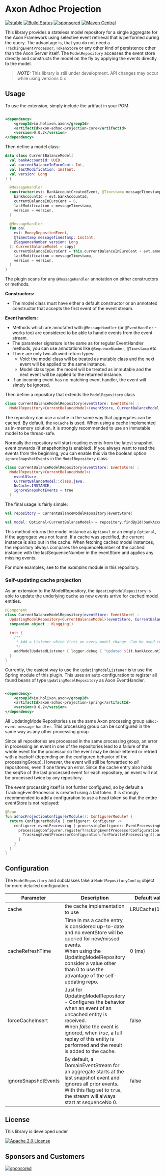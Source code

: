 # Axon Adhoc Projection

[![stable](https://img.shields.io/badge/lifecycle-STABLE-green.svg)](https://github.com/holisticon#open-source-lifecycle)
[![Build Status](https://github.com/holixon/axon-adhoc-projection/workflows/Development%20branches/badge.svg)](https://github.com/holixon/axon-adhoc-projection/actions)
[![sponsored](https://img.shields.io/badge/sponsoredBy-Holisticon-RED.svg)](https://holisticon.de/)
[![Maven Central](https://maven-badges.herokuapp.com/maven-central/io.holixon.axon/axon-adhoc-projection-core/badge.svg)](https://maven-badges.herokuapp.com/maven-central/io.holixon.axon/axon-adhoc-projection-core)

This library provides a stateless model repository for a single aggregate for the Axon Framework using selective event
retrieval that is performed during the query.
The advantage is, that you do not need a `TrackingEventProcessor`, `TokenStore`  or any other kind of persistence other
than the Axon Server itself.
The `ModelRepository` accesses the event store directly and constructs the model on the fly by applying the events
directly to the model.

> **_NOTE:_**  This library is still under development. API changes may occur while using versions 0.x

## Usage

To use the extension, simply include the artifact in your POM:

```xml

<dependency>
    <groupId>io.holixon.axon</groupId>
    <artifactId>axon-adhoc-projection-core</artifactId>
    <version>0.0.2</version>
</dependency>
```

Then define a model class:

```kotlin
data class CurrentBalanceModel(
  val bankAccountId: UUID,
  val currentBalanceInEuroCent: Int,
  val lastModification: Instant,
  val version: Long
) {

  @MessageHandler
  constructor(evt: BankAccountCreatedEvent, @Timestamp messageTimestamp: Instant, @SequenceNumber version: Long) : this(
    bankAccountId = evt.bankAccountId,
    currentBalanceInEuroCent = 0,
    lastModification = messageTimestamp,
    version = version,
  )

  @MessageHandler
  fun on(
    evt: MoneyDepositedEvent,
    @Timestamp messageTimestamp: Instant,
    @SequenceNumber version: Long
  ): CurrentBalanceModel = copy(
    currentBalanceInEuroCent = this.currentBalanceInEuroCent + evt.amountInEuroCent,
    lastModification = messageTimestamp,
    version = version,
  )
}
```

The plugin scans for any `@MessageHandler` annotation on either constructors or methods.

**Constructors:**

- The model class must have either a default constructor or an annotated constructor that accepts the first event of the
  event stream.

**Event handlers:**

- Methods which are annotated with `@MessageHandler` (or `@EventHandler` - works too) are considered to be able to
  handle events from the event stream.
- The parameter signature is the same as for regular EventHandler methods, you can use annotations
  like `@SequenceNumber`, `@Timestamp` etc.
- There are only two allowed return types:
    - Void: the model class will be treated as mutable class and the next event will be applied to the same instance.
    - Model class type: the model will be treated as immutable and the next event will be applied to the returned
      instance.
- If an incoming event has no matching event handler, the event will simply be ignored.

Then define a repository that extends the `ModelRepository` class

```kotlin
class CurrentBalanceModelRepository(eventStore: EventStore) :
  ModelRepository<CurrentBalanceModel>(eventStore, CurrentBalanceModel::class.java)
```

The repository can use a cache in the same way that aggregates can be cached. By default, the `NoCache` is used.
When using a cache implemented as in-memory solution, it is strongly recommended to use an immutable model to be
thread-safe.

Normally the repository will start reading events from the latest snapshot event onwards (if snapshotting is enabled).
If you always want to read the events from the beginning, you can enable this via the
boolean option `ignoreSnapshotEvents` in the `ModelRepository` class.

```kotlin
class CurrentBalanceModelRepository(eventStore: EventStore) :
  ModelRepository<CurrentBalanceModel>(
    eventStore,
    CurrentBalanceModel::class.java,
    NoCache.INSTANCE,
    ignoreSnapshotEvents = true
  )
```

The final usage is fairly simple:

```kotlin
val repository = CurrentBalanceModelRepository(eventStore)

val model: Optional<CurrentBalanceModel> = repository.findById(bankAccountId)
```

This method returns the model instance as `Optional` or an empty `Optional`, if the aggregate was not found.
If a cache was specified, the current instance is also put in the cache. When fetching cached model instances, the
repository always
compares the sequenceNumber of the cached instance with the lastSequenceNumber in the eventStore and applies any missing
events.

For more examples, see to the *examples* module in this repository.

### Self-updating cache projection

As an extension to the ModelRepository, the `UpdatingModelRepository` is able to update the underlying cache as new
events arrive for cached model entities.

```kotlin
@Component
class CurrentBalanceModelRepository(eventStore: EventStore) :
  UpdatingModelRepository<CurrentBalanceModel>(eventStore, CurrentBalanceModel::class.java) {
  companion object : KLogging()

  init {
    /**
     * Add a listener which fires on every model change. Can be used to trigger query subscriptions.
     */
    addModelUpdatedListener { logger.debug { "Updated ${it.bankAccountId}" } }
  }
}
```

Currently, the easiest way to use the `UpdatingModelListener` is to use the Spring module of this plugin. This uses an
auto-configuration to register all
found beans of type `UpdatingModelRepository` as Axon EventHandler.

```xml

<dependency>
    <groupId>io.holixon.axon</groupId>
    <artifactId>axon-adhoc-projection-spring</artifactId>
    <version>0.0.2</version>
</dependency>
```

All UpdatingModelRepositories use the same Axon processing group `adhoc-event-message-handler`. This processing group
can
be configured in the same way as any other processing group.

Since all repositories are processed in the same processing group, an error in processing an event in one of the
repositories lead to a
failure of the whole event for the processor so the event may be dead-lettered or retried with a backoff (depending on
the configured behavior of the processingGroup).
However, the event will still be forwarded to _all_ repositories, even if one threw an error. Since the cache entry also
holds the seqNo of the last processed
event for each repository, an event will not be processed twice by any repository.

The event processing itself is not further configured, so by default a TrackingEventProcessor is created using a tail
token. It is strongly recommended to add a configuration
to use a head token so that the entire eventStore is not replayed:

```kotlin
@Bean
fun adhocProjectionConfigurerModule(): ConfigurerModule? {
  return ConfigurerModule { configurer: Configurer ->
    configurer.eventProcessing { processingConfigurer: EventProcessingConfigurer ->
      processingConfigurer.registerTrackingEventProcessorConfiguration(AdhocEventMessageHandler.PROCESSING_GROUP) {
        TrackingEventProcessorConfiguration.forParallelProcessing(4).andInitialTrackingToken { it.createHeadToken() }
      }
    }
  }
}
```

## Configuration

The `ModelRepository` and subclasses take a `ModelRepositoryConfig` object for more detailed configuration.

| Parameter            | Description                                                                                                                                                                                                                                     | Default value  |
|----------------------|-------------------------------------------------------------------------------------------------------------------------------------------------------------------------------------------------------------------------------------------------|----------------|
| cache                | the cache implementation to use                                                                                                                                                                                                                 | LRUCache(1024) |
| cacheRefreshTime     | Time in ms a cache entry is considered up-to-date and no eventStore will be queried for new/missed events.<br/>When using the UpdatingModelRepository consider a value other than 0 to use the advantage of the self-updating repo.             | 0 (ms)         |
| forceCacheInsert     | Just for UpdatingModelRepository - Configures the behavior when an event of an uncached entity is received.<br/>When _false_ the event is ignored, when _true_, a full replay of this entity is performed and the result is added to the cache. | false          |
| ignoreSnapshotEvents | By default, a DomainEventStream for an aggregate starts at the last snapshot event and ignores all prior events. With this flag set to <code>true</code>, the stream will always start at sequenceNo 0.                                         | false          |

## License

This library is developed under

[![Apache 2.0 License](https://img.shields.io/badge/License-Apache%202.0-blue.svg)](/LICENSE)

## Sponsors and Customers

[![sponsored](https://img.shields.io/badge/sponsoredBy-Holisticon-red.svg)](https://holisticon.de/)
